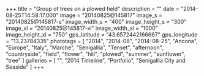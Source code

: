 +++
title = "Group of trees on a plowed field"
description = ""
date = "2014-08-25T14:58:17.000"
image = "20140825@145817"
image_s = "20140825@145817-s"
image_width_s = "400"
image_height_s = "300"
image_xl = "20140825@145817-xl"
image_width_xl = "1000"
image_height_xl = "750"
gps_latitude = "43.6572442166667"
gps_longitude = "13.23784335"
phototags = [ "2014", "2014-08", "2014-08-25", "Ancona", "Europe", "Italy", "Marche", "Senigallia", "Tenset", "afternoon", "countryside", "field", "flower", "hill", "plowed", "summer", "sunflower", "tree" ]
galleries = [ "", "2014 Timeline", "Portfolio", "Senigallia City and Seaside" ]
+++
